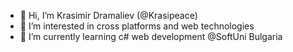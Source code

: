 - 👋 Hi, I’m Krasimir Dramaliev (@Krasipeace)
- 👀 I’m interested in cross platforms and web technologies
- 🌱 I’m currently learning c# web development @SoftUni Bulgaria


<!---
Krasipeace/Krasipeace is a ✨ special ✨ repository because its `README.md` (this file) appears on your GitHub profile.
You can click the Preview link to take a look at your changes.
--->
